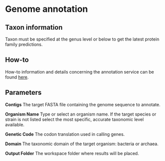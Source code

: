 # Genome annotation

## Taxon information
Taxon must be specified at the genus level or below to get the latest
protein family predictions.

## How-to

How-to information and details concerning the annotation service can be
found
[here](http://enews.patricbrc.org/faqs/genome-annotation-service/).

## Parameters

**Contigs** The target FASTA file containing the genome sequence to
annotate.

**Organism Name** Type or select an organism name. If the target species
or strain is not listed select the most specific, accurate taxonomic
level available.

**Genetic Code** The codon translation used in calling genes.

**Domain** The taxonomic domain of the target organism: bacteria or
archaea.

**Output Folder** The workspace folder where results will be placed.
